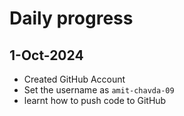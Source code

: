# Daily progress

## 1-Oct-2024
- Created GitHub Account
- Set the username as ` amit-chavda-09 `
- learnt how to push code to GitHub